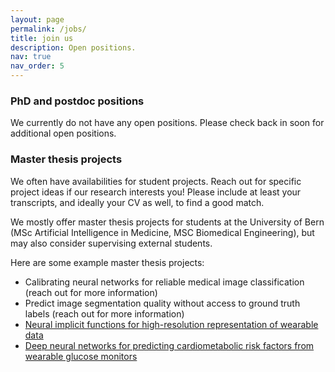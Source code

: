 ```yaml
---
layout: page
permalink: /jobs/
title: join us
description: Open positions.
nav: true
nav_order: 5
---
```



<!-- Our lab is growing. Please reach out if you feel your research interests align with our lab, and check back in soon for additional open positions. -->

### PhD and postdoc positions

We currently do not have any open positions. Please check back in soon for additional open positions.

<!-- - [PhD in Machine Learning for Medical Wearable Data](https://ohws.prospective.ch/public/v1/jobs/b5d5c7da-8e4f-4711-a979-b2e91eb761f3)

Applications should include a CV, your transcripts, and a motivation letter. Members of underrepresented groups are particularly encouraged to apply – we value diversity and are excited to receive your application!  -->

### Master thesis projects

We often have availabilities for student projects. Reach out for specific project ideas if our research interests you! Please include at least your transcripts, and ideally your CV as well, to find a good match.

We mostly offer master thesis projects for students at the University of Bern (MSc Artificial Intelligence in Medicine, MSC Biomedical Engineering), but may also consider supervising external students.

Here are some example master thesis projects: 
- Calibrating neural networks for reliable medical image classification (reach out for more information)
- Predict image segmentation quality without access to ground truth labels (reach out for more information)
- [Neural implicit functions for high-resolution representation of wearable data](/assets/pdf/MSc_Koch_Witthauer_CGM_NeuralFields.pdf)
- [Deep neural networks for predicting cardiometabolic risk factors from wearable glucose monitors](/assets/pdf/MSc_Koch_Witthauer_CGM_Prediction.pdf)
